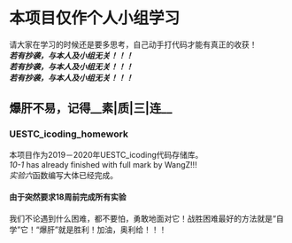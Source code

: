 # 本项目仅作个人小组学习  
请大家在学习的时候还是要多思考，自己动手打代码才能有真正的收获！  
***若有抄袭，与本人及小组无关！！！***  
***若有抄袭，与本人及小组无关！！！***  
***若有抄袭，与本人及小组无关！！！***  

## 爆肝不易，记得__素|质|三|连__
### UESTC_icoding_homework
本项目作为2019－2020年UESTC_icoding代码存储库。  
*10-1* has already finished with full mark by WangZ!!!  
*实验六*函数编写大体已经完成。
#### 由于突然要求18周前完成所有实验  
我们不论遇到什么困难，都不要怕，勇敢地面对它！战胜困难最好的方法就是“自学”它！“爆肝”就是胜利！加油，奥利给！！！
